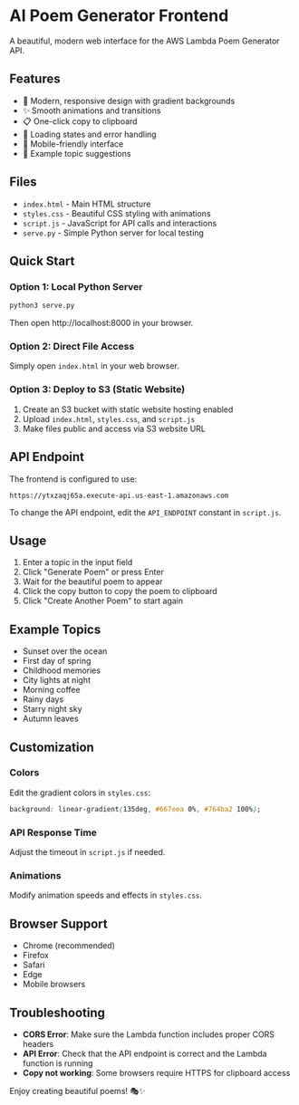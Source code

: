 # AI Poem Generator Frontend

A beautiful, modern web interface for the AWS Lambda Poem Generator API.

## Features

- 🎨 Modern, responsive design with gradient backgrounds
- ✨ Smooth animations and transitions
- 📋 One-click copy to clipboard
- 🔄 Loading states and error handling
- 📱 Mobile-friendly interface
- 🎯 Example topic suggestions

## Files

- `index.html` - Main HTML structure
- `styles.css` - Beautiful CSS styling with animations
- `script.js` - JavaScript for API calls and interactions
- `serve.py` - Simple Python server for local testing

## Quick Start

### Option 1: Local Python Server
```bash
python3 serve.py
```
Then open http://localhost:8000 in your browser.

### Option 2: Direct File Access
Simply open `index.html` in your web browser.

### Option 3: Deploy to S3 (Static Website)
1. Create an S3 bucket with static website hosting enabled
2. Upload `index.html`, `styles.css`, and `script.js`
3. Make files public and access via S3 website URL

## API Endpoint

The frontend is configured to use:
```
https://ytxzaqj65a.execute-api.us-east-1.amazonaws.com
```

To change the API endpoint, edit the `API_ENDPOINT` constant in `script.js`.

## Usage

1. Enter a topic in the input field
2. Click "Generate Poem" or press Enter
3. Wait for the beautiful poem to appear
4. Click the copy button to copy the poem to clipboard
5. Click "Create Another Poem" to start again

## Example Topics

- Sunset over the ocean
- First day of spring
- Childhood memories
- City lights at night
- Morning coffee
- Rainy days
- Starry night sky
- Autumn leaves

## Customization

### Colors
Edit the gradient colors in `styles.css`:
```css
background: linear-gradient(135deg, #667eea 0%, #764ba2 100%);
```

### API Response Time
Adjust the timeout in `script.js` if needed.

### Animations
Modify animation speeds and effects in `styles.css`.

## Browser Support

- Chrome (recommended)
- Firefox
- Safari
- Edge
- Mobile browsers

## Troubleshooting

- **CORS Error**: Make sure the Lambda function includes proper CORS headers
- **API Error**: Check that the API endpoint is correct and the Lambda function is running
- **Copy not working**: Some browsers require HTTPS for clipboard access

Enjoy creating beautiful poems! 🎭✨ 